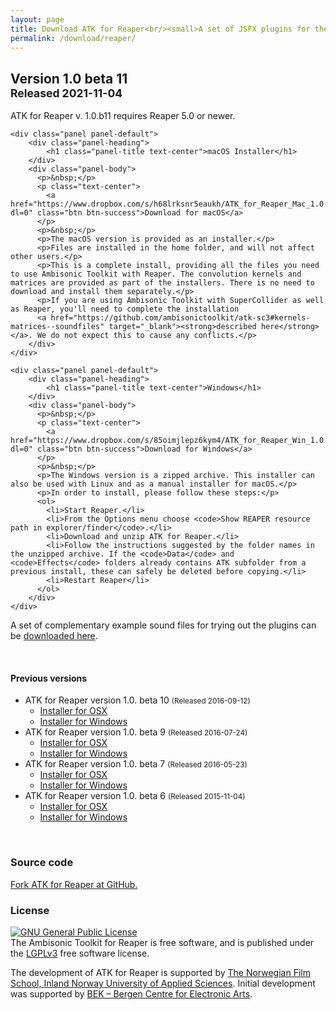 ```yaml
---
layout: page
title: Download ATK for Reaper<br/><small>A set of JSFX plugins for the Reaper DAW</small>
permalink: /download/reaper/
---
```


<h2 class="page-header">Version 1.0 beta 11<br/>
	<small>Released 2021-11-04</small></h2>

ATK for Reaper v. 1.0.b11 requires Reaper 5.0 or newer.

<div class="row equal">
  <div class="col-md-6">

    <div class="panel panel-default">
        <div class="panel-heading">
            <h1 class="panel-title text-center">macOS Installer</h1>
        </div>
        <div class="panel-body">
          <p>&nbsp;</p>
          <p class="text-center">
            <a href="https://www.dropbox.com/s/h68lrksnr5eaukh/ATK_for_Reaper_Mac_1.0.b11.dmg?dl=0" class="btn btn-success">Download for macOS</a>
          </p>
          <p>&nbsp;</p>
          <p>The macOS version is provided as an installer.</p>
          <p>Files are installed in the home folder, and will not affect other users.</p>
          <p>This is a complete install, providing all the files you need to use Ambisonic Toolkit with Reaper. The convolution kernels and matrices are provided as part of the installers. There is no need to download and install them separately.</p>
          <p>If you are using Ambisonic Toolkit with SuperCollider as well as Reaper, you'll need to complete the installation
		  <a href="https://github.com/ambisonictoolkit/atk-sc3#kernels-matrices--soundfiles" target="_blank"><strong>described here</strong></a>. We do not expect this to cause any conflicts.</p>
        </div>
    </div>

  </div> <!-- column -->
  <div class="col-md-6">

    <div class="panel panel-default">
        <div class="panel-heading">
            <h1 class="panel-title text-center">Windows</h1>
        </div>
        <div class="panel-body">
          <p>&nbsp;</p>
          <p class="text-center">
            <a href="https://www.dropbox.com/s/85oimjlepz6kym4/ATK_for_Reaper_Win_1.0.b11.zip?dl=0" class="btn btn-success">Download for Windows</a>
          </p>
          <p>&nbsp;</p>
          <p>The Windows version is a zipped archive. This installer can also be used with Linux and as a manual installer for macOS.</p>
          <p>In order to install, please follow these steps:</p>
          <ol>
            <li>Start Reaper.</li>
            <li>From the Options menu choose <code>Show REAPER resource path in explorer/finder</code>.</li>
            <li>Download and unzip ATK for Reaper.</li>
            <li>Follow the instructions suggested by the folder names in the unzipped archive. If the <code>Data</code> and <code>Effects</code> folders already contains ATK subfolder from a previous install, these can safely be deleted before copying.</li>
            <li>Restart Reaper</li>
          </ol>
        </div>
    </div>

  </div> <!-- column -->
</div> <!-- row -->

<div class="alert alert-info">
  A set of complementary example sound files for trying out the plugins can be <a href="/download/recordings">downloaded here</a>.
</div>

&nbsp;

#### Previous versions

* ATK for Reaper version 1.0. beta 10 <small>(Released 2016-09-12)</small>
    * [Installer for OSX](https://bit.ly/2cHGyUn)
    * [Installer for Windows](https://bit.ly/2c4oQJi)
* ATK for Reaper version 1.0. beta 9 <small>(Released 2016-07-24)</small>
    * [Installer for OSX](https://bit.ly/2al6AhW)
    * [Installer for Windows](https://bit.ly/2al72wq)
* ATK for Reaper version 1.0. beta 7 <small>(Released 2016-05-23)</small>
    * [Installer for OSX](https://bit.ly/1U8AxQq)
    * [Installer for Windows](https://bit.ly/1TR79eL)
* ATK for Reaper version 1.0. beta 6 <small>(Released 2015-11-04)</small>
    * [Installer for OSX](https://bit.ly/1N371vf)
    * [Installer for Windows](https://bit.ly/1N372zt)

&nbsp;

### Source code

[Fork ATK for Reaper at GitHub.](https://github.com/ambisonictoolkit/atk-reaper)

### License

<a rel="license" href="https://www.gnu.org/copyleft/lgpl.html"><img alt="GNU General Public License" style="border-width:0" src="https://www.gnu.org/graphics/lgplv3-88x31.png" /></a><br />The Ambisonic Toolkit for Reaper is free software, and is published under the [LGPLv3](https://www.gnu.org/copyleft/lgpl.html) free software license.

The development of ATK for Reaper is supported by <a href="https://www.filmskolen.no/en/" tsrget="_blank">The Norwegian Film School, Inland Norway University of Applied Sciences</a>. Initial development was supported by <a href="https://www.bek.no" target="_blannk">BEK &ndash; Bergen Centre for Electronic Arts</a>.
